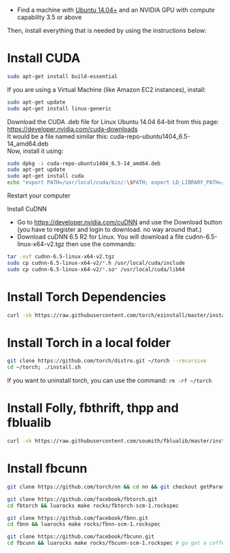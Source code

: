 - Find a machine with [Ubuntu 14.04+](http://www.ubuntu.com/) and an NVIDIA GPU with compute capability 3.5 or above

Then, install everything that is needed by using the instructions below:

Install CUDA
=============
```bash
sudo apt-get install build-essential
```

If you are using a Virtual Machine (like Amazon EC2 instances), install:
```bash
sudo apt-get update
sudo apt-get install linux-generic
```

Download the CUDA .deb file for Linux Ubuntu 14.04 64-bit from this page: https://developer.nvidia.com/cuda-downloads  
It would be a file named similar this: cuda-repo-ubuntu1404_6.5-14_amd64.deb  
Now, install it using:
```bash
sudo dpkg -i cuda-repo-ubuntu1404_6.5-14_amd64.deb
sudo apt-get update
sudo apt-get install cuda
echo "export PATH=/usr/local/cuda/bin/:\$PATH; export LD_LIBRARY_PATH=/usr/local/cuda/lib64/:\$LD_LIBRARY_PATH; " >>~/.bashrc && source ~/.bashrc
```

Restart your computer

Install CuDNN
- Go to https://developer.nvidia.com/cuDNN and use the Download button (you have to register and login to download. no way around that.)
- Download cuDNN 6.5 R2 for Linux. You will download a file cudnn-6.5-linux-x64-v2.tgz
then use the commands:
```bash
tar -xvf cudnn-6.5-linux-x64-v2.tgz
sudo cp cudnn-6.5-linux-x64-v2/*.h /usr/local/cuda/include
sudo cp cudnn-6.5-linux-x64-v2/*.so* /usr/local/cuda/lib64
```

Install Torch Dependencies
==========================
```bash
curl -sk https://raw.githubusercontent.com/torch/ezinstall/master/install-deps | bash -e
```

Install Torch in a local folder
================================
```bash
git clone https://github.com/torch/distro.git ~/torch --recursive
cd ~/torch; ./install.sh
```

If you want to uninstall torch, you can use the command: `rm -rf ~/torch`

Install Folly, fbthrift, thpp and fblualib
============================================
```bash
curl -sk https://raw.githubusercontent.com/soumith/fblualib/master/install_all.sh | bash -e
```

Install fbcunn
==============
```bash
git clone https://github.com/torch/nn && cd nn && git checkout getParamsByDevice && luarocks make rocks/nn-scm-1.rockspec

git clone https://github.com/facebook/fbtorch.git
cd fbtorch && luarocks make rocks/fbtorch-scm-1.rockspec

git clone https://github.com/facebook/fbnn.git
cd fbnn && luarocks make rocks/fbnn-scm-1.rockspec

git clone https://github.com/facebook/fbcunn.git
cd fbcunn && luarocks make rocks/fbcunn-scm-1.rockspec # go get a coffee
```
